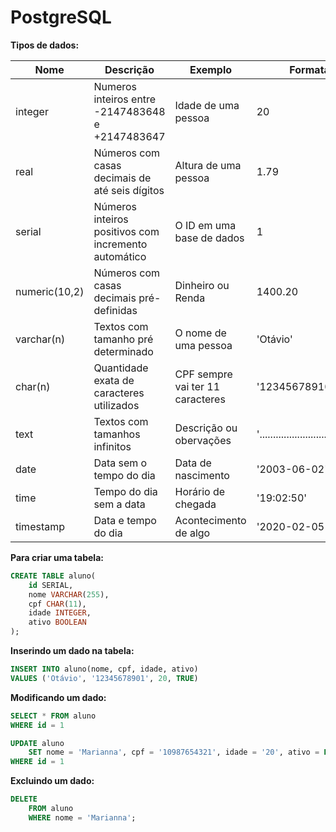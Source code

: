  # PostgreSQL

**Tipos de dados:**

| Nome | Descrição | Exemplo | Formatação |
| ------- | ------- | ------- | ------- |
| integer | Numeros inteiros entre -2147483648 e +2147483647 | Idade de uma pessoa | 20 |
| real | Números com casas decimais de até seis dígitos | Altura de uma pessoa | 1.79|
| serial | Números inteiros positivos com incremento automático  | O ID em uma base de dados | 1 |
| numeric(10,2) | Números com casas decimais pré-definidas | Dinheiro ou Renda | 1400.20| 
| varchar(n) | Textos com tamanho pré determinado | O nome de uma pessoa | 'Otávio' |
| char(n) | Quantidade exata de caracteres utilizados | CPF sempre vai ter 11 caracteres | '12345678910 |
| text | Textos com tamanhos infinitos | Descrição ou obervações | '............................................'|
| date | Data sem o tempo do dia | Data de nascimento | '2003-06-02' |
| time | Tempo do dia sem a data | Horário de chegada | '19:02:50' |
| timestamp | Data e tempo do dia | Acontecimento de algo | '2020-02-05 12:00:00' |

**Para criar uma tabela:** 
```sql
CREATE TABLE aluno(
	id SERIAL, 
	nome VARCHAR(255),
	cpf CHAR(11),
	idade INTEGER,
	ativo BOOLEAN
);
```

**Inserindo um dado na tabela:**
```sql
INSERT INTO aluno(nome, cpf, idade, ativo) 
VALUES ('Otávio', '12345678901', 20, TRUE)
```
**Modificando um dado:**
```sql
SELECT * FROM aluno
WHERE id = 1

UPDATE aluno
	SET nome = 'Marianna', cpf = '10987654321', idade = '20', ativo = FALSE
WHERE id = 1
```
**Excluindo um dado:**
```sql
DELETE 
	FROM aluno
	WHERE nome = 'Marianna';
```
